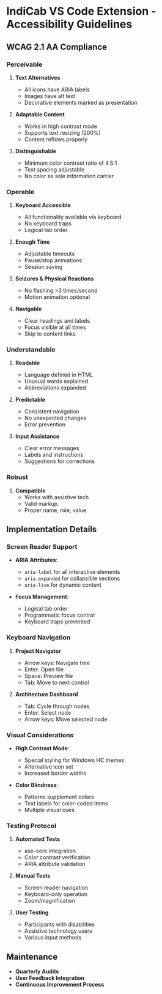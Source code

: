 # IndiCab VS Code Extension - Accessibility Guidelines

## WCAG 2.1 AA Compliance

### Perceivable
1. **Text Alternatives**
   - All icons have ARIA labels
   - Images have alt text
   - Decorative elements marked as presentation

2. **Adaptable Content**
   - Works in high contrast mode
   - Supports text resizing (200%)
   - Content reflows properly

3. **Distinguishable**
   - Minimum color contrast ratio of 4.5:1
   - Text spacing adjustable
   - No color as sole information carrier

### Operable
1. **Keyboard Accessible**
   - All functionality available via keyboard
   - No keyboard traps
   - Logical tab order

2. **Enough Time**
   - Adjustable timeouts
   - Pause/stop animations
   - Session saving

3. **Seizures & Physical Reactions**
   - No flashing >3 times/second
   - Motion animation optional

4. **Navigable**
   - Clear headings and labels
   - Focus visible at all times
   - Skip to content links

### Understandable
1. **Readable**
   - Language defined in HTML
   - Unusual words explained
   - Abbreviations expanded

2. **Predictable**
   - Consistent navigation
   - No unexpected changes
   - Error prevention

3. **Input Assistance**
   - Clear error messages
   - Labels and instructions
   - Suggestions for corrections

### Robust
1. **Compatible**
   - Works with assistive tech
   - Valid markup
   - Proper name, role, value

## Implementation Details

### Screen Reader Support
- **ARIA Attributes**:
  - `aria-label` for all interactive elements
  - `aria-expanded` for collapsible sections
  - `aria-live` for dynamic content

- **Focus Management**:
  - Logical tab order
  - Programmatic focus control
  - Keyboard traps prevented

### Keyboard Navigation
1. **Project Navigator**
   - Arrow keys: Navigate tree
   - Enter: Open file
   - Space: Preview file
   - Tab: Move to next control

2. **Architecture Dashboard**
   - Tab: Cycle through nodes
   - Enter: Select node
   - Arrow keys: Move selected node

### Visual Considerations
- **High Contrast Mode**:
  - Special styling for Windows HC themes
  - Alternative icon set
  - Increased border widths

- **Color Blindness**:
  - Patterns supplement colors
  - Text labels for color-coded items
  - Multiple visual cues

### Testing Protocol
1. **Automated Tests**
   - axe-core integration
   - Color contrast verification
   - ARIA attribute validation

2. **Manual Tests**
   - Screen reader navigation
   - Keyboard-only operation
   - Zoom/magnification

3. **User Testing**
   - Participants with disabilities
   - Assistive technology users
   - Various input methods

## Maintenance
- **Quarterly Audits**
- **User Feedback Integration**
- **Continuous Improvement Process**